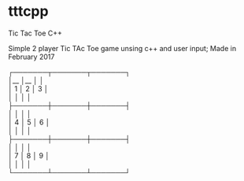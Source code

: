# tttcpp
Tic Tac Toe C++

Simple 2 player Tic TAc Toe game unsing c++ and user input;
Made in February 2017

┌───────┬───────┬───────┐<br />
│__       │__       │       │<br />
│   1   │   2   │   3   │<br />
│       │       │       │<br />
├───────┼───────┼───────┤<br />
│       │       │       │<br />
│   4   │   5   │   6   │<br />
│       │       │       │<br />
├───────┼───────┼───────┤<br />
│       │       │       │<br />
│   7   │   8   │   9   │<br />
│       │       │       │<br />
└───────┴───────┴───────┘<br />

